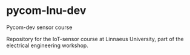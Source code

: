 # pycom-lnu-dev
Pycom-dev sensor course

Repository for the IoT-sensor course at Linnaeus University, part of the electrical engineering workshop.
